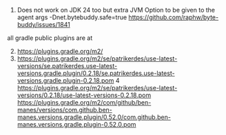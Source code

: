 1. Does not work on JDK 24 too but extra JVM Option to be given to the agent args -Dnet.bytebuddy.safe=true
   https://github.com/raphw/byte-buddy/issues/1841

all gradle public plugins are at

2. https://plugins.gradle.org/m2/
4. https://plugins.gradle.org/m2/se/patrikerdes/use-latest-versions/se.patrikerdes.use-latest-versions.gradle.plugin/0.2.18/se.patrikerdes.use-latest-versions.gradle.plugin-0.2.18.pom
   4  https://plugins.gradle.org/m2/se/patrikerdes/use-latest-versions/0.2.18/use-latest-versions-0.2.18.pom
   https://plugins.gradle.org/m2/com/github/ben-manes/versions/com.github.ben-manes.versions.gradle.plugin/0.52.0/com.github.ben-manes.versions.gradle.plugin-0.52.0.pom